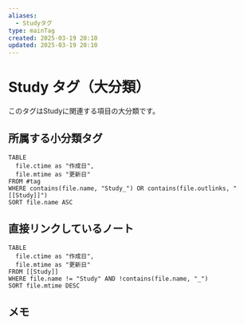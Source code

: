 ```yaml
---
aliases:
  - Studyタグ
type: mainTag
created: 2025-03-19 20:10
updated: 2025-03-19 20:10
---
```


# Study タグ（大分類）

このタグはStudyに関連する項目の大分類です。

## 所属する小分類タグ

```dataview
TABLE 
  file.ctime as "作成日", 
  file.mtime as "更新日"
FROM #tag
WHERE contains(file.name, "Study_") OR contains(file.outlinks, "[[Study]]")
SORT file.name ASC
```

## 直接リンクしているノート

```dataview
TABLE 
  file.ctime as "作成日", 
  file.mtime as "更新日"
FROM [[Study]] 
WHERE file.name != "Study" AND !contains(file.name, "_")
SORT file.mtime DESC
```

## メモ
